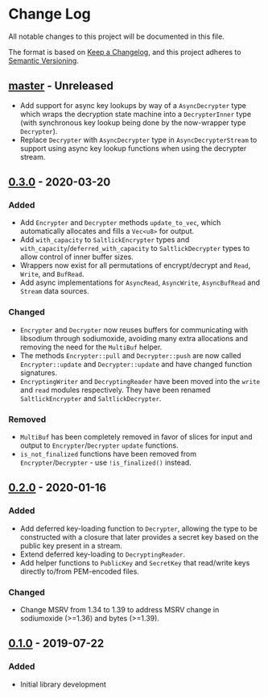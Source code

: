 # Change Log

All notable changes to this project will be documented in this file.

The format is based on [Keep a Changelog](https://keepachangelog.com/en/1.0.0/),
and this project adheres to [Semantic Versioning](https://semver.org/spec/v2.0.0.html).

## [master] - Unreleased

- Add support for async key lookups by way of a `AsyncDecrypter` type which
  wraps the decryption state machine into a `DecrypterInner` type (with
  synchronous key lookup being done by the now-wrapper type `Decrypter`).
- Replace `Decrypter` with `AsyncDecrypter` type in `AsyncDecrypterStream` to
  support using async key lookup functions when using the decrypter stream.

## [0.3.0] - 2020-03-20
### Added
- Add `Encrypter` and `Decrypter` methods `update_to_vec`, which automatically
  allocates and fills a `Vec<u8>` for output.
- Add `with_capacity` to `SaltlickEncrypter` types and
  `with_capacity`/`deferred_with_capacity` to `SaltlickDecrypter` types to
  allow control of inner buffer sizes.
- Wrappers now exist for all permutations of encrypt/decrypt and `Read`,
  `Write`, and `BufRead`.
- Add async implementations for `AsyncRead`, `AsyncWrite`, `AsyncBufRead` and
  `Stream` data sources.

### Changed
- `Encrypter` and `Decrypter` now reuses buffers for communicating with
  libsodium through sodiumoxide, avoiding many extra allocations and removing
  the need for the `MultiBuf` helper.
- The methods `Encrypter::pull` and `Decrypter::push` are now called
  `Encrypter::update` and `Decrypter::update` and have changed function
  signatures.
- `EncryptingWriter` and `DecryptingReader` have been moved into the `write`
  and `read` modules respectively. They have been renamed `SaltlickEncrypter`
  and `SaltlickDecrypter`.

### Removed
- `MultiBuf` has been completely removed in favor of slices for input and
  output to `Encrypter`/`Decrypter` `update` functions.
- `is_not_finalized` functions have been removed from `Encrypter`/`Decrypter` -
  use `!is_finalized()` instead.

## [0.2.0] - 2020-01-16
### Added
- Add deferred key-loading function to `Decrypter`, allowing the type to be
  constructed with a closure that later provides a secret key based on the
  public key present in a stream.
- Extend deferred key-loading to `DecryptingReader`.
- Add helper functions to `PublicKey` and `SecretKey` that read/write keys
  directly to/from PEM-encoded files.

### Changed
- Change MSRV from 1.34 to 1.39 to address MSRV change in sodiumoxide (>=1.36)
  and bytes (>=1.39).

## [0.1.0] - 2019-07-22
### Added
- Initial library development

[master]: https://github.com/saltlick-crypto/saltlick-rs/compare/0.3.0...master
[0.3.0]: https://github.com/saltlick-crypto/saltlick-rs/compare/0.2.0...0.3.0
[0.2.0]: https://github.com/saltlick-crypto/saltlick-rs/compare/0.1.0...0.2.0
[0.1.0]: https://github.com/saltlick-crypto/saltlick-rs/tree/0.1.0
